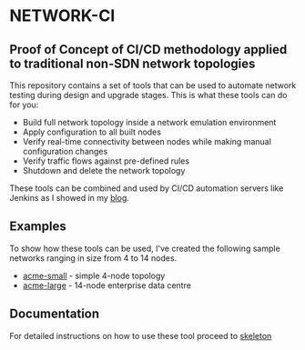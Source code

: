# NETWORK-CI

## Proof of Concept of CI/CD methodology applied to traditional non-SDN network topologies

This repository contains a set of tools that can be used to automate network testing during design and upgrade stages.
This is what these tools can do for you:

* Build full network topology inside a network emulation environment
* Apply configuration to all built nodes
* Verify real-time connectivity between nodes while making manual configuration changes
* Verify traffic flows against pre-defined rules
* Shutdown and delete the network topology

These tools can be combined and used by CI/CD automation servers like Jenkins as I showed in my [blog](http://networkop.github.io/blog/2016/02/19/network-ci-intro/).

## Examples

 To show how these tools can be used, I've created the following sample networks ranging in size from 4 to 14 nodes.

* [acme-small](/acme-small) - simple 4-node topology
* [acme-large](/acme-large) - 14-node enterprise data centre

## Documentation

For detailed instructions on how to use these tool proceed to [skeleton](/skeleton/)

